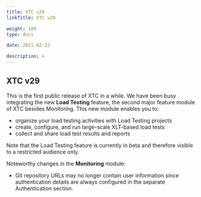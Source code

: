 ```yaml
---
title: XTC v29
linkTitle: XTC v29

weight: 189 
type: docs

date: 2021-02-22

description: >
---
```


## XTC v29
This is the first public release of XTC in a while. We have been busy integrating the new **Load Testing** feature, the second major feature module of XTC besides Monitoring. This new module enables you to:

- organize your load testing activities with Load Testing projects
- create, configure, and run large-scale XLT-based load tests
- collect and share load test results and reports

Note that the Load Testing feature is currently in beta and therefore visible to a restricted audience only.

Noteworthy changes in the **Monitoring** module:
- Git repository URLs may no longer contain user information since authentication details are always configured in the separate Authentication section.
